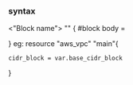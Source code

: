### syntax
<Block type> <"Block name"> "<Block lable>" {
#block body 
<Identifier> = <Expression>

}
eg: 
resource "aws_vpc" "main"{

    cidr_block = var.base_cidr_block
}